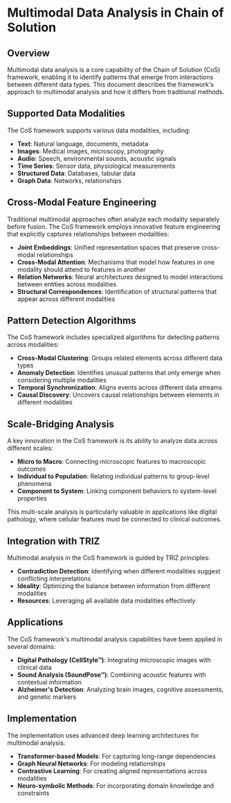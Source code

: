 # Multimodal Data Analysis in Chain of Solution

## Overview

Multimodal data analysis is a core capability of the Chain of Solution (CoS) framework, enabling it to identify patterns that emerge from interactions between different data types. This document describes the framework's approach to multimodal analysis and how it differs from traditional methods.

## Supported Data Modalities

The CoS framework supports various data modalities, including:

- **Text**: Natural language, documents, metadata
- **Images**: Medical images, microscopy, photography
- **Audio**: Speech, environmental sounds, acoustic signals
- **Time Series**: Sensor data, physiological measurements
- **Structured Data**: Databases, tabular data
- **Graph Data**: Networks, relationships

## Cross-Modal Feature Engineering

Traditional multimodal approaches often analyze each modality separately before fusion. The CoS framework employs innovative feature engineering that explicitly captures relationships between modalities:

- **Joint Embeddings**: Unified representation spaces that preserve cross-modal relationships
- **Cross-Modal Attention**: Mechanisms that model how features in one modality should attend to features in another
- **Relation Networks**: Neural architectures designed to model interactions between entities across modalities
- **Structural Correspondences**: Identification of structural patterns that appear across different modalities

## Pattern Detection Algorithms

The CoS framework includes specialized algorithms for detecting patterns across modalities:

- **Cross-Modal Clustering**: Groups related elements across different data types
- **Anomaly Detection**: Identifies unusual patterns that only emerge when considering multiple modalities
- **Temporal Synchronization**: Aligns events across different data streams
- **Causal Discovery**: Uncovers causal relationships between elements in different modalities

## Scale-Bridging Analysis

A key innovation in the CoS framework is its ability to analyze data across different scales:

- **Micro to Macro**: Connecting microscopic features to macroscopic outcomes
- **Individual to Population**: Relating individual patterns to group-level phenomena
- **Component to System**: Linking component behaviors to system-level properties

This multi-scale analysis is particularly valuable in applications like digital pathology, where cellular features must be connected to clinical outcomes.

## Integration with TRIZ

Multimodal analysis in the CoS framework is guided by TRIZ principles:

- **Contradiction Detection**: Identifying when different modalities suggest conflicting interpretations
- **Ideality**: Optimizing the balance between information from different modalities
- **Resources**: Leveraging all available data modalities effectively

## Applications

The CoS framework's multimodal analysis capabilities have been applied in several domains:

- **Digital Pathology (CellStyle™)**: Integrating microscopic images with clinical data
- **Sound Analysis (SoundPose™)**: Combining acoustic features with contextual information
- **Alzheimer's Detection**: Analyzing brain images, cognitive assessments, and genetic markers

## Implementation

The implementation uses advanced deep learning architectures for multimodal analysis:

- **Transformer-based Models**: For capturing long-range dependencies
- **Graph Neural Networks**: For modeling relationships
- **Contrastive Learning**: For creating aligned representations across modalities
- **Neuro-symbolic Methods**: For incorporating domain knowledge and constraints
